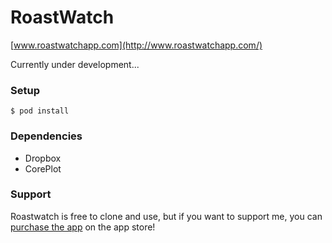 # RoastWatch
[www.roastwatchapp.com](http://www.roastwatchapp.com/)

Currently under development...

### Setup
```    
$ pod install
```

### Dependencies
* Dropbox
* CorePlot

### Support

Roastwatch is free to clone and use, but if you want to support me, you can [purchase the app](https://itunes.apple.com/us/app/roastwatch/id827445570?mt=8) on the app store!
